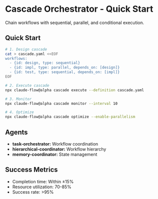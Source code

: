 # Cascade Orchestrator - Quick Start

Chain workflows with sequential, parallel, and conditional execution.

## Quick Start

```bash
# 1. Design cascade
cat > cascade.yaml <<EOF
workflows:
  - {id: design, type: sequential}
  - {id: impl, type: parallel, depends_on: [design]}
  - {id: test, type: sequential, depends_on: [impl]}
EOF

# 2. Execute cascade
npx claude-flow@alpha cascade execute --definition cascade.yaml

# 3. Monitor
npx claude-flow@alpha cascade monitor --interval 10

# 4. Optimize
npx claude-flow@alpha cascade optimize --enable-parallelism
```

## Agents
- **task-orchestrator:** Workflow coordination
- **hierarchical-coordinator:** Workflow hierarchy
- **memory-coordinator:** State management

## Success Metrics
- Completion time: Within ±15%
- Resource utilization: 70-85%
- Success rate: >95%
